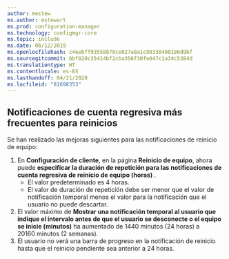 ```yaml
---
author: mestew
ms.author: mstewart
ms.prod: configuration-manager
ms.technology: configmgr-core
ms.topic: include
ms.date: 06/12/2019
ms.openlocfilehash: c4eebff93558870ce027a8a1c90330400186d9bf
ms.sourcegitcommit: bbf820c35414bf2cba356f30fe047c1a34c5384d
ms.translationtype: HT
ms.contentlocale: es-ES
ms.lasthandoff: 04/21/2020
ms.locfileid: "81698353"
---
```

## <a name="more-frequent-countdown-notifications-for-restarts"></a>Notificaciones de cuenta regresiva más frecuentes para reinicios
<!--3976435-->
Se han realizado las mejoras siguientes para las notificaciones de reinicio de equipo:

1. En **Configuración de cliente**, en la página **Reinicio de equipo**, ahora puede **especificar la duración de repetición para las notificaciones de cuenta regresiva de reinicio de equipo (horas)** .
     - El valor predeterminado es 4 horas.
     - El valor de duración de repetición debe ser menor que el valor de notificación temporal menos el valor para la notificación que el usuario no puede descartar.
2. El valor máximo de **Mostrar una notificación temporal al usuario que indique el intervalo antes de que el usuario se desconecte o el equipo se inicie (minutos)** ha aumentado de 1440 minutos (24 horas) a 20160 minutos (2 semanas).
3. El usuario no verá una barra de progreso en la notificación de reinicio hasta que el reinicio pendiente sea anterior a 24 horas.
